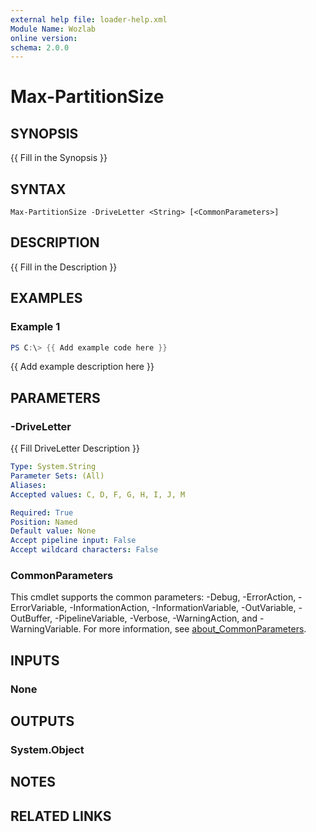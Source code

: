 ```yaml
---
external help file: loader-help.xml
Module Name: Wozlab
online version:
schema: 2.0.0
---
```


# Max-PartitionSize

## SYNOPSIS
{{ Fill in the Synopsis }}

## SYNTAX

```
Max-PartitionSize -DriveLetter <String> [<CommonParameters>]
```

## DESCRIPTION
{{ Fill in the Description }}

## EXAMPLES

### Example 1
```powershell
PS C:\> {{ Add example code here }}
```

{{ Add example description here }}

## PARAMETERS

### -DriveLetter
{{ Fill DriveLetter Description }}

```yaml
Type: System.String
Parameter Sets: (All)
Aliases:
Accepted values: C, D, F, G, H, I, J, M

Required: True
Position: Named
Default value: None
Accept pipeline input: False
Accept wildcard characters: False
```

### CommonParameters
This cmdlet supports the common parameters: -Debug, -ErrorAction, -ErrorVariable, -InformationAction, -InformationVariable, -OutVariable, -OutBuffer, -PipelineVariable, -Verbose, -WarningAction, and -WarningVariable. For more information, see [about_CommonParameters](http://go.microsoft.com/fwlink/?LinkID=113216).

## INPUTS

### None

## OUTPUTS

### System.Object
## NOTES

## RELATED LINKS
